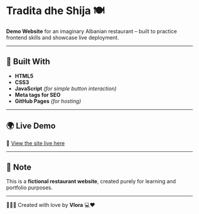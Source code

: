 # Tradita dhe Shija 🍽️

**Demo Website** for an imaginary Albanian restaurant – built to practice frontend skills and showcase live deployment.

---

## 🔧 Built With
- **HTML5**  
- **CSS3**  
- **JavaScript** *(for simple button interaction)*  
- **Meta tags for SEO**  
- **GitHub Pages** *(for hosting)*

---

## 🌍 Live Demo  
🔗 [View the site live here](https://vloram.github.io/Tradita-dhe-Shija/)

---

## 📌 Note  
This is a **fictional restaurant website**, created purely for learning and portfolio purposes.

---

👩🏻‍💻 Created with love by **Vlora** 💻❤️
